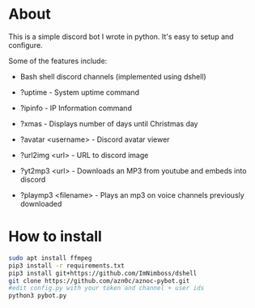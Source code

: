# About

This is a simple discord bot I wrote in python. It's easy to setup and configure.

Some of the features include:

- Bash shell discord channels (implemented using dshell)

- ?uptime - System uptime command

- ?ipinfo - IP Information command

- ?xmas - Displays number of days until Christmas day

- ?avatar &lt;username&gt; - Discord avatar viewer

- ?url2img &lt;url&gt; - URL to discord image

- ?yt2mp3 &lt;url&gt; - Downloads an MP3 from youtube and embeds into discord

- ?playmp3 &lt;filename&gt; - Plays an mp3 on voice channels previously downloaded

# How to install

```bash
sudo apt install ffmpeg
pip3 install -r requirements.txt
pip3 install git+https://github.com/ImNimboss/dshell
git clone https://github.com/azn0c/aznoc-pybot.git
#edit config.py with your token and channel + user ids
python3 pybot.py
```
